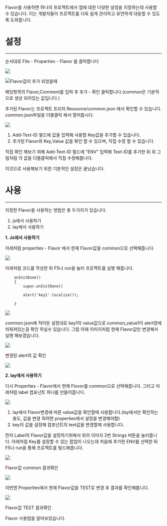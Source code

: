 Flavor를 사용하면 하나의 프로젝트에서  앱에 대한 다양한 설정을 지정하는데 사용할 수 있습니다. 
이는 개발자들이 프로젝트를 더욱 쉽게 관리하고 유연하게 대응할 수 있도록 도와줍니다.

# 설정
-----

순서대로 File - Properties - Flavor 를 클릭합니다

![](https://wikidocs.net/images/page/276580/%EA%B7%B8%EB%A6%BC1.png)

![Flavor값이 추가 되었을때](https://wikidocs.net/images/page/276580/%EA%B7%B8%EB%A6%BC4.png)

해당항목의 Flavor,Comment를 입력 후 추가 - 확인 클릭합니다.(common은 기본적으로 생성 되어있는 값입니다.)

추가된 Flavor는 프로젝트 트리의 Resource/common.json 에서 확인할 수 있습니다.
common.json파일을 더블클릭 해서 열어봅시다.

![](https://wikidocs.net/images/page/276580/%EA%B7%B8%EB%A6%BC5.png)

1. Add-Text-ID 필드에  값을 입력해 사용할 Key값을 추가할 수 있습니다.
2. 추가된 Flavor와 Key,Value 값을 확인 할 수 있으며, 직접 수정 할 수 있습니다.

직접 확인 해보기 위해 Add-Text-ID 필드에 "ENV" 입력해 Text-ID를 추가한 뒤  위 그림처럼 각 값을 더블클릭해서 직접 수정해봅니다.


이것으로 사용해보기 위한 기본적인 설정은 끝났습니다.

# 사용
-----

지정한 Flavor을 사용하는 방법은 총 두가지가 있습니다.

1. js에서 사용하기
2. lay에서 사용하기


**1. Js에서 사용하기**

아래처럼 properties - Flavor 에서 현재 Flavor값을 common으로 선택해줍니다.

![](https://wikidocs.net/images/page/276580/%EC%BA%A1%EC%B2%98.PNG)

아래처럼 코드를 작성한 뒤 F5나 run을 눌러 프로젝트를 실행 해줍니다.

```
	onInitDone()
	{
		super.onInitDone()

        alert('key1'.localize());
		
	}
```

![](https://wikidocs.net/images/page/276580/%EC%BA%A1%EC%B2%98_f9fzxTS.PNG)

common.json에 적어둔 설정대로 key1의 value값으로 common_value1이 alert창에 띄워져있는걸 확인 하실수 있습니다. 그럼 아래 이미지처럼 현재 Flavor값만 변경해서 실행 해보겠습니다.

![](https://wikidocs.net/images/page/276580/%EC%BA%A1%EC%B2%98_x8v359D.PNG)

변경된 alert의 값 확인

![](https://wikidocs.net/images/page/276580/%EC%BA%A1%EC%B2%98_l2Zm0WJ.PNG)

**2. lay에서 사용하기**

다시 Properties - Flavor에서  현재 Flovor를 common으로 선택해줍니다. 그리고 아래처럼 label 컴포넌트 하나를 만들어줍니다.

![](https://wikidocs.net/images/page/276580/%EA%B7%B8%EB%A6%BC6.png)

1. lay에서 Flavor변경에 따른 value값을 확인할때 사용합니다.(lay에서만 확인하는 용도, 값을 변경 하려면 properties에서 설정을 변경해야함)
2. key의 값을 설정해 컴포넌트의 text값을 변경할때 사용합니다.

먼저 Label의 Flavor값을 설정하기위해서 위의 이미지 2번 Strings 버튼을 눌러줍니다.
아래처럼 Key를 설정할 수 있는 팝업이 나오는데 처음에 추가한 ENV를 선택한 뒤 F5나 run을 통해 프로젝트를 빌드해줍니다. 

![](https://wikidocs.net/images/page/276580/%EA%B7%B8%EB%A6%BC7.png)

Flavor값 common 결과확인

![](https://wikidocs.net/images/page/276580/%EA%B7%B8%EB%A6%BC9.png)

이번엔 Properties에서 현재 Flavor값을 TEST로 변경 후 결과를 확인해봅니다.

![](https://wikidocs.net/images/page/276580/%EA%B7%B8%EB%A6%BC8.png)

Flavor값 TEST 결과확인

Flavor 사용법을 알아보았습니다.